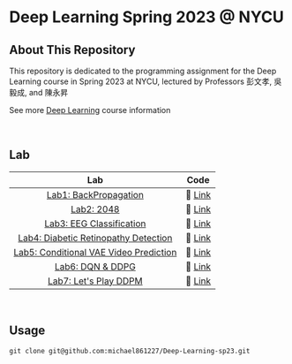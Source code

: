 # Deep Learning Spring 2023 @ NYCU

## About This Repository

This repository is dedicated to the programming assignment for the Deep Learning course in Spring 2023 at NYCU, lectured by Professors 彭文孝, 吳毅成, and 陳永昇

See more [Deep Learning](https://timetable.nycu.edu.tw/?r=main/crsoutline&Acy=112&Sem=2&CrsNo=535507&lang=zh-tw) course information

<BR>

## Lab

|                                                Lab                                                |          Code          |
| :-----------------------------------------------------------------------------------------------: | :--------------------: |
|                   [Lab1: BackPropagation](./Lab1/Lab1-Backpropagation_spec.pdf)                   | :link: [Link](./Lab1/) |
|                                 [Lab2: 2048](./Lab2/Lab2-TD.pdf)                                  | :link: [Link](./Lab2)  |
|                [Lab3: EEG Classification](./Lab3/Lab3%20EEG%20Classification.pdf)                 | :link: [Link](./Lab3)  |
| [Lab4: Diabetic Retinopathy Detection](./Lab4/[Lab%204]%20Diabetic%20Retinopathy%20Detection.pdf) | :link: [Link](./Lab4)  |
|  [Lab5: Conditional VAE Video Prediction](./Lab5/Lab5_Conditional_VAE_for_Video_Prediction.pdf)   | :link: [Link](./Lab5)  |
|                           [Lab6: DQN & DDPG](./Lab6/Lab6-DQN-DDPG.pdf)                            | :link: [Link](./Lab6)  |
|                     [Lab7: Let's Play DDPM](./Lab7/Lab7_Let_s_Play_DDPM.pdf)                      | :link: [Link](./Lab7)  |

<BR>

## Usage

```shell
git clone git@github.com:michael861227/Deep-Learning-sp23.git
```
